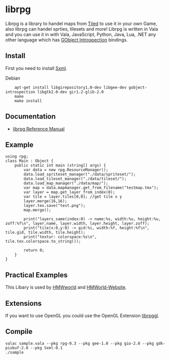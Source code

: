 librpg
=========

Librpg is a library to handel maps from [Tiled](https://github.com/bjorn/tiled/) to use it in your own Game, also librpg can handel sprties, tilesets and more!
Librpg is written in Vala and you can use it in with Vala, JavaScript, Python, Java, Lua, .NET any other language which has [GObject Introspection](https://live.gnome.org/GObjectIntrospection) bindings.

Install
-------

First you need to install [Sxml](https://github.com/JumpLink/simple-xml-reader-vala).

Debian

        apt-get install libgirepository1.0-dev libgee-dev gobject-introspection libgtk2.0-dev gir1.2-glib-2.0
        make
        make install
        
Documentation
-------------

 * [librpg Reference Manual](http://doc.hmworld.eu)
        
Example
-------

```vala
using rpg;
class Main : Object {
	public static int main (string[] args) {
		var data = new rpg.ResourceManager();
		data.load_spriteset_manager("./data/spriteset/");
		data.load_tileset_manager("./data/tileset/");
		data.load_map_manager("./data/map/");
		var map = data.mapmanager.get_from_filename("testmap.tmx");
		var layer = map.get_layer_from_index(0);
		var tile = layer.tiles[0,0]; //get tile x y
		layer.merge(16,16);
		layer.tex.save("test.png");
		map.merge();

		print("layers_same(index:0) -> name:%s, width:%u, height:%u, zoff:%f\n", layer.name, layer.width, layer.height, layer.zoff);
		print("tile(x:0,y:0) -> gid:%i, width:%f, height:%f\n", tile.gid, tile.width, tile.height);
		print("textur: colorspace:%s\n", tile.tex.colorspace.to_string());
		
		return 0;
	}
}

```
Practical Examples
------------------

This Libary is used by [HMWworld](https://github.com/JumpLink/HMWorld) and [HMWorld-Website](https://github.com/JumpLink/HMWorld-Website).


Extensions
----------
If you want to use OpenGL you could use the OpenGL Extension [librpggl](https://github.com/JumpLink/librpggl).

Compile
-------

	valac sample.vala --pkg rpg-0.3 --pkg gee-1.0 --pkg gio-2.0 --pkg gdk-pixbuf-2.0 --pkg Sxml-0.1
	./sample
